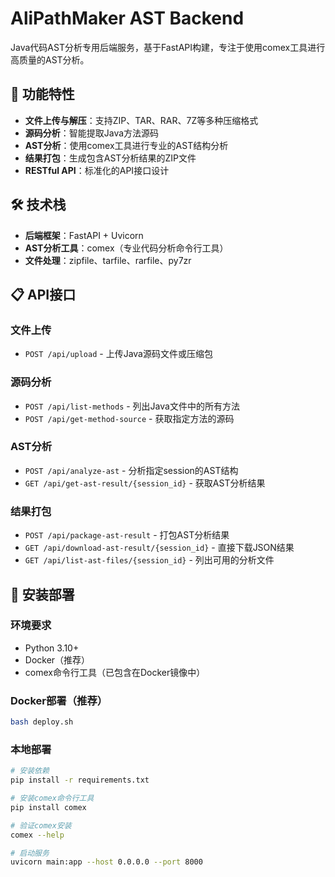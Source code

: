 # AliPathMaker AST Backend

Java代码AST分析专用后端服务，基于FastAPI构建，专注于使用comex工具进行高质量的AST分析。

## 🚀 功能特性

- **文件上传与解压**：支持ZIP、TAR、RAR、7Z等多种压缩格式
- **源码分析**：智能提取Java方法源码
- **AST分析**：使用comex工具进行专业的AST结构分析
- **结果打包**：生成包含AST分析结果的ZIP文件
- **RESTful API**：标准化的API接口设计

## 🛠️ 技术栈

- **后端框架**：FastAPI + Uvicorn
- **AST分析工具**：comex（专业代码分析命令行工具）
- **文件处理**：zipfile、tarfile、rarfile、py7zr

## 📋 API接口

### 文件上传
- `POST /api/upload` - 上传Java源码文件或压缩包

### 源码分析
- `POST /api/list-methods` - 列出Java文件中的所有方法
- `POST /api/get-method-source` - 获取指定方法的源码

### AST分析
- `POST /api/analyze-ast` - 分析指定session的AST结构
- `GET /api/get-ast-result/{session_id}` - 获取AST分析结果

### 结果打包
- `POST /api/package-ast-result` - 打包AST分析结果
- `GET /api/download-ast-result/{session_id}` - 直接下载JSON结果
- `GET /api/list-ast-files/{session_id}` - 列出可用的分析文件

## 🔧 安装部署

### 环境要求
- Python 3.10+
- Docker（推荐）
- comex命令行工具（已包含在Docker镜像中）

### Docker部署（推荐）

```bash
bash deploy.sh
```

### 本地部署

```bash
# 安装依赖
pip install -r requirements.txt

# 安装comex命令行工具
pip install comex

# 验证comex安装
comex --help

# 启动服务
uvicorn main:app --host 0.0.0.0 --port 8000
```

